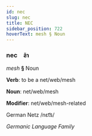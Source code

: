 ```yaml
---
id: nec
slug: nec
title: NEC
sidebar_position: 722
hoverText: mesh § Noun
---
```


### nec&emsp;<span kind="abugida">ƨ̄ɿ</span>

*mesh* **§** Noun

**Verb**: to be a net/web/mesh

**Noun**: net/web/mesh

**Modifier**: net/web/mesh-related

German Netz /nɛt͡s/

*Germanic Language Family*